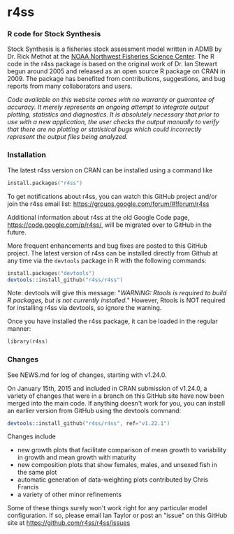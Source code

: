 r4ss
====

### R code for Stock Synthesis

Stock Synthesis is a fisheries stock assessment model written in ADMB by Dr. Rick Methot at the [NOAA Northwest Fisheries Science Center](http://www.nwfsc.noaa.gov/). The R code in the r4ss package is based on the original work of Dr. Ian Stewart begun around 2005 and released as an open source R package on CRAN in 2009. The package has benefited from contributions, suggestions, and bug reports from many collaborators and users.

*Code available on this website comes with no warranty or guarantee of accuracy. It merely represents an ongoing attempt to integrate output plotting, statistics and diagnostics. It is absolutely necessary that prior to use with a new application, the user checks the output manually to verify that there are no plotting or statistical bugs which could incorrectly represent the output files being analyzed.*

### Installation

The latest r4ss version on CRAN can be installed using a command like

```S
install.packages("r4ss")
```
To get notifications about r4ss, you can watch this GitHub project and/or join the r4ss email list: <https://groups.google.com/forum/#!forum/r4ss>

Additional information about r4ss at the old Google Code page, <https://code.google.com/p/r4ss/>, will be migrated over to GitHub in the future.

More frequent enhancements and bug fixes are posted to this GitHub project. The latest version of r4ss can be installed directly from Github at any time via the `devtools` package in R with the following commands:

```S
install.packages("devtools")
devtools::install_github("r4ss/r4ss")
```

Note: devtools will give this message: "*WARNING: Rtools is required to build R packages, but is not currently installed.*" However, Rtools is NOT required for installing r4ss via devtools, so ignore the warning.

Once you have installed the r4ss package, it can be loaded in the regular manner:

```S
library(r4ss)
````

### Changes

See NEWS.md for log of changes, starting with v1.24.0.

On January 15th, 2015 and included in CRAN submission of v1.24.0, a variety of changes that were in a branch on this GitHub site have now been merged into the main code. If anything doesn't work for you, you can install an earlier version from GitHub using the devtools command:

```S
devtools::install_github("r4ss/r4ss", ref="v1.22.1")
````

Changes include
* new growth plots that facilitate comparison of mean growth to variability in growth and mean growth with maturity
* new composition plots that show females, males, and unsexed fish in the same plot
* automatic generation of data-weighting plots contributed by Chris Francis
* a variety of other minor refinements

Some of these things surely won't work right for any particular model configuration. If so, please email Ian Taylor or post an "issue" on this GitHub site at https://github.com/r4ss/r4ss/issues
